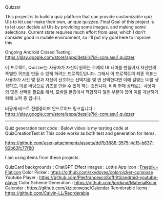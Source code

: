 Quizzer

This project is to build a quiz platform that can provide customizable quiz UIs to let user make their own, unique quizzes.
Final Goal of this project is to let user decide all UIs by providing some images, and making some selections.
Current state requires much effort from user, which I don't consider good in mobile environment, so I'll put my goal here to improve this.

Ongoing Android Closed Testing: https://play.google.com/store/apps/details?id=com.asu1.quizzer

이 프로젝트, Quizzer는 사용자가 자신이 원하는 주제의 UI 테마를 만들어서 자신만의 특별한 퀴즈를 만들 수 있게 하려는 프로젝트입니다.
그래서 이 프로젝트의 최종 목표는 사용자가 사진 몇 장과 자신이 선호하는 선택지를 몇 번 선택한다면 이에 걸맞는 UI를 생성하고, 이를 바탕으로 퀴즈를 만들 수 있게 하는 것입니다.
비록 현재 상태로는 사용자의 많은 선택을 필요로 해서, 모바일 환경에서 적합하지 않은 부분이 있어 이를 개선하기 위해 노력 중 입니다.

비공개 테스트 진행중이며 안드로이드 링크입니다 : https://play.google.com/store/apps/details?id=com.asu1.quizzer

----------------------------
Quiz generation test code :
Below video is my testing code at QuizCreationTest.kt
This code works as both test and generation for items.

https://github.com/user-attachments/assets/dd7b3688-3575-4c15-b637-92b63fc77f80



I am using items from these projects:

QuizCard backgrounds : ChatGPT
Effect images : Lottie
App Icon : [Freepik - Flaticon](https://www.google.com/url?q=https%3A%2F%2Fwww.flaticon.com%2Fkr%2Ffree-icons%2F&amp;sa=D&amp;sntz=1&amp;usg=AOvVaw1qnbHFrezAGPl2L1nOORQw)
Color Picker : https://github.com/skydoves/colorpicker-compose
Youtube Player : https://github.com/PierfrancescoSoffritti/android-youtube-player
Color Scheme Generation : https://github.com/jordond/MaterialKolor
Calendar : https://github.com/kizitonwose/Calendar
Reorderable Items : https://github.com/Calvin-LL/Reorderable
